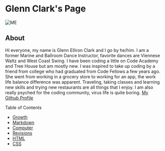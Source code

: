# Glenn Clark's Page
![ME](https://avatars0.githubusercontent.com/u/74175060?s=460&u=7df8c64deecf342820efafaab8ac46aed6e24a88&v=4)

## About
Hi everyone, my name is Glenn Elliron Clark and I go by he/him.  I am a former Marine and Ballroom Dance Instructor, favorite dances are Viennese Waltz and West Coast Swing.  I have been coding a little on Code Academy and Tree House but am mostly new.  I was inspired to take up coding by a friend from college who had graduated from Code Fellows a few years ago.   She went from working in a grocery store to working for an app, the work life balance difference was apparent.  Traveling, taking classes and learning new skills and trying new restaurants are all things that I enjoy.  I am also really psyched for the coding community, virus life is quite boring.  [My Github Profile](https://github.com/Elliron)


Table of Contents
- [Growth](growth.md)
- [Markdown](markdown.md)
- [Computer](computer.md)
- [Revisions](revisions.md)
- [HTML](html.md)
- [CSS](css.md)